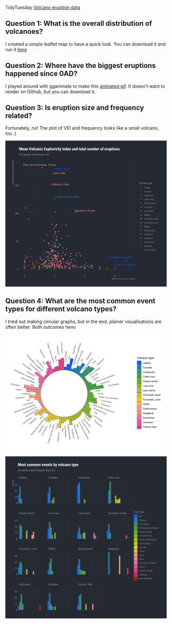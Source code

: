 TidyTuesday [Volcano eruption data](https://github.com/rfordatascience/tidytuesday/blob/master/data/2020/2020-05-12/readme.md)

## Question 1: What is the overall distribution of volcanoes?

I created a simple leaflet map to have a quick look. You can download it and run it [here](https://github.com/EvaMurzyn/TidyTuesdays/blob/master/2020-05-12_Volcanoes/map.html)

## Question 2: Where have the biggest eruptions happened since 0AD?
I played around with gganimate to make this [animated gif](https://github.com/EvaMurzyn/TidyTuesdays/blob/master/2020-05-12_Volcanoes/ad_big_events.gif). It doesn't want to render on Github, but you can download it.

## Question 3: Is eruption size and frequency related?
Fortunately, no! The plot of VEI and frequency looks like a small volcano, too :)

![plot](https://github.com/EvaMurzyn/TidyTuesdays/blob/master/2020-05-12_Volcanoes/vei.png) <!-- .element height="40%" width="40%" -->

## Question 4: What are the most common event types for different volcano types?
I tried out making circular graphs, but in the end, plainer visualisations are often better. Both outcomes here:

![plot](https://github.com/EvaMurzyn/TidyTuesdays/blob/master/2020-05-12_Volcanoes/events.png) <!-- .element height="40%" width="40%" -->

![plot](https://github.com/EvaMurzyn/TidyTuesdays/blob/master/2020-05-12_Volcanoes/events_sane.png) <!-- .element height="40%" width="40%" -->
